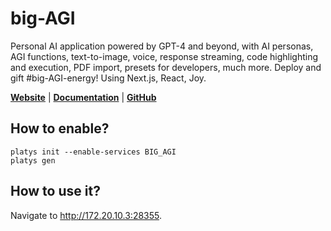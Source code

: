 # big-AGI

Personal AI application powered by GPT-4 and beyond, with AI personas, AGI functions, text-to-image, voice, response streaming, code highlighting and execution, PDF import, presets for developers, much more. Deploy and gift #big-AGI-energy! Using Next.js, React, Joy. 

**[Website](https://big-agi.com/)** | **[Documentation](https://big-agi.com/docs)** | **[GitHub](https://github.com/enricoros/big-AGI)**

## How to enable?

```
platys init --enable-services BIG_AGI
platys gen
```

## How to use it?

Navigate to <http://172.20.10.3:28355>.
